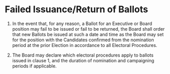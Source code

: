 # Failed Issuance/Return of Ballots

1. In the event that, for any reason, a Ballot for an Executive or Board position may fail to be issued or fail to be returned, the Board shall order that new Ballots be issued at such a date and time as the Board may set for the position with the Candidates confirmed from the nomination period at the prior Election in accordance to all Electoral Procedures.

2. The Board may declare which electoral procedures apply to ballots issued in clause 1, and the duration of nomination and campaigning periods if applicable.
